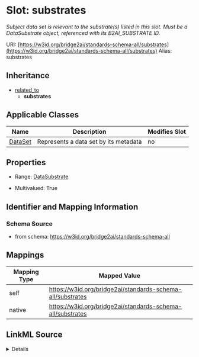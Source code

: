 

# Slot: substrates 


_Subject data set is relevant to the substrate(s) listed in this slot. Must be a DataSubstrate object, referenced with its B2AI_SUBSTRATE ID._





URI: [https://w3id.org/bridge2ai/standards-schema-all/substrates](https://w3id.org/bridge2ai/standards-schema-all/substrates)
Alias: substrates


## Inheritance

* [related_to](related_to.md)
    * **substrates**






## Applicable Classes

| Name | Description | Modifies Slot |
| --- | --- | --- |
| [DataSet](DataSet.md) | Represents a data set by its metadata |  no  |







## Properties

* Range: [DataSubstrate](DataSubstrate.md)

* Multivalued: True





## Identifier and Mapping Information







### Schema Source


* from schema: https://w3id.org/bridge2ai/standards-schema-all




## Mappings

| Mapping Type | Mapped Value |
| ---  | ---  |
| self | https://w3id.org/bridge2ai/standards-schema-all/substrates |
| native | https://w3id.org/bridge2ai/standards-schema-all/substrates |




## LinkML Source

<details>
```yaml
name: substrates
description: Subject data set is relevant to the substrate(s) listed in this slot.
  Must be a DataSubstrate object, referenced with its B2AI_SUBSTRATE ID.
from_schema: https://w3id.org/bridge2ai/standards-schema-all
rank: 1000
is_a: related_to
domain: DataSet
inherited: true
alias: substrates
domain_of:
- DataSet
range: DataSubstrate
multivalued: true

```
</details>
